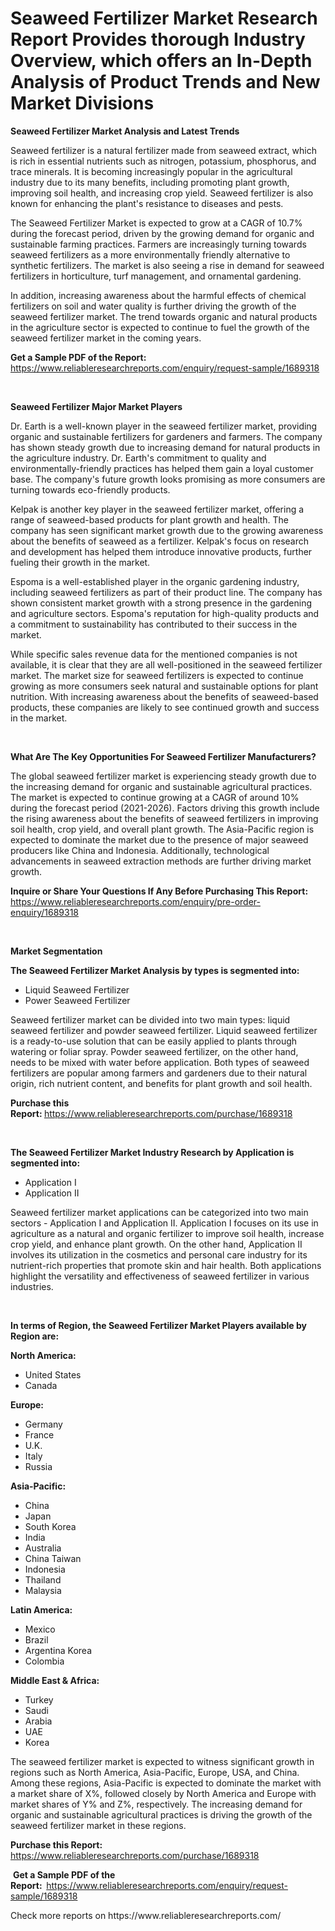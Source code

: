 <p><h1>Seaweed Fertilizer Market Research Report Provides thorough Industry Overview, which offers an In-Depth Analysis of Product Trends and New Market Divisions</h1></p><p><strong>Seaweed Fertilizer Market Analysis and Latest Trends</strong></p>
<p><p>Seaweed fertilizer is a natural fertilizer made from seaweed extract, which is rich in essential nutrients such as nitrogen, potassium, phosphorus, and trace minerals. It is becoming increasingly popular in the agricultural industry due to its many benefits, including promoting plant growth, improving soil health, and increasing crop yield. Seaweed fertilizer is also known for enhancing the plant's resistance to diseases and pests.</p><p>The Seaweed Fertilizer Market is expected to grow at a CAGR of 10.7% during the forecast period, driven by the growing demand for organic and sustainable farming practices. Farmers are increasingly turning towards seaweed fertilizers as a more environmentally friendly alternative to synthetic fertilizers. The market is also seeing a rise in demand for seaweed fertilizers in horticulture, turf management, and ornamental gardening.</p><p>In addition, increasing awareness about the harmful effects of chemical fertilizers on soil and water quality is further driving the growth of the seaweed fertilizer market. The trend towards organic and natural products in the agriculture sector is expected to continue to fuel the growth of the seaweed fertilizer market in the coming years.</p></p>
<p><strong>Get a Sample PDF of the Report:&nbsp;</strong> <a href="https://www.reliableresearchreports.com/enquiry/request-sample/1689318">https://www.reliableresearchreports.com/enquiry/request-sample/1689318</a></p>
<p>&nbsp;</p>
<p><strong>Seaweed Fertilizer Major Market Players</strong></p>
<p><p>Dr. Earth is a well-known player in the seaweed fertilizer market, providing organic and sustainable fertilizers for gardeners and farmers. The company has shown steady growth due to increasing demand for natural products in the agriculture industry. Dr. Earth's commitment to quality and environmentally-friendly practices has helped them gain a loyal customer base. The company's future growth looks promising as more consumers are turning towards eco-friendly products.</p><p>Kelpak is another key player in the seaweed fertilizer market, offering a range of seaweed-based products for plant growth and health. The company has seen significant market growth due to the growing awareness about the benefits of seaweed as a fertilizer. Kelpak's focus on research and development has helped them introduce innovative products, further fueling their growth in the market.</p><p>Espoma is a well-established player in the organic gardening industry, including seaweed fertilizers as part of their product line. The company has shown consistent market growth with a strong presence in the gardening and agriculture sectors. Espoma's reputation for high-quality products and a commitment to sustainability has contributed to their success in the market.</p><p>While specific sales revenue data for the mentioned companies is not available, it is clear that they are all well-positioned in the seaweed fertilizer market. The market size for seaweed fertilizers is expected to continue growing as more consumers seek natural and sustainable options for plant nutrition. With increasing awareness about the benefits of seaweed-based products, these companies are likely to see continued growth and success in the market.</p></p>
<p>&nbsp;</p>
<p><strong>What Are The Key Opportunities For Seaweed Fertilizer Manufacturers?</strong></p>
<p><p>The global seaweed fertilizer market is experiencing steady growth due to the increasing demand for organic and sustainable agricultural practices. The market is expected to continue growing at a CAGR of around 10% during the forecast period (2021-2026). Factors driving this growth include the rising awareness about the benefits of seaweed fertilizers in improving soil health, crop yield, and overall plant growth. The Asia-Pacific region is expected to dominate the market due to the presence of major seaweed producers like China and Indonesia. Additionally, technological advancements in seaweed extraction methods are further driving market growth.</p></p>
<p><strong>Inquire or Share Your Questions If Any Before Purchasing This Report:</strong> <a href="https://www.reliableresearchreports.com/enquiry/pre-order-enquiry/1689318">https://www.reliableresearchreports.com/enquiry/pre-order-enquiry/1689318</a></p>
<p>&nbsp;</p>
<p><strong>Market Segmentation</strong></p>
<p><strong>The Seaweed Fertilizer Market Analysis by types is segmented into:</strong></p>
<p><ul><li>Liquid Seaweed Fertilizer</li><li>Power Seaweed Fertilizer</li></ul></p>
<p><p>Seaweed fertilizer market can be divided into two main types: liquid seaweed fertilizer and powder seaweed fertilizer. Liquid seaweed fertilizer is a ready-to-use solution that can be easily applied to plants through watering or foliar spray. Powder seaweed fertilizer, on the other hand, needs to be mixed with water before application. Both types of seaweed fertilizers are popular among farmers and gardeners due to their natural origin, rich nutrient content, and benefits for plant growth and soil health.</p></p>
<p><strong>Purchase this Report:&nbsp;</strong><a href="https://www.reliableresearchreports.com/purchase/1689318">https://www.reliableresearchreports.com/purchase/1689318</a></p>
<p>&nbsp;</p>
<p><strong>The Seaweed Fertilizer Market Industry Research by Application is segmented into:</strong></p>
<p><ul><li>Application I</li><li>Application II</li></ul></p>
<p><p>Seaweed fertilizer market applications can be categorized into two main sectors - Application I and Application II. Application I focuses on its use in agriculture as a natural and organic fertilizer to improve soil health, increase crop yield, and enhance plant growth. On the other hand, Application II involves its utilization in the cosmetics and personal care industry for its nutrient-rich properties that promote skin and hair health. Both applications highlight the versatility and effectiveness of seaweed fertilizer in various industries.</p></p>
<p>&nbsp;</p>
<p><strong>In terms of Region, the Seaweed Fertilizer Market Players available by Region are:</strong></p>
<p>
    <p> <strong> North America: </strong>
        <ul>
            <li>United States</li>
            <li>Canada</li>
        </ul>
        </p> 
    <p> <strong> Europe: </strong>
        <ul>
            <li>Germany</li>
            <li>France</li>
            <li>U.K.</li>
            <li>Italy</li>
            <li>Russia</li>
        </ul>
        </p> 
    <p> <strong> Asia-Pacific: </strong>
        <ul>
            <li>China</li>
            <li>Japan</li>
            <li>South Korea</li>
            <li>India</li>
            <li>Australia</li>
            <li>China Taiwan</li>
            <li>Indonesia</li>
            <li>Thailand</li>
            <li>Malaysia</li>
        </ul>
        </p> 
    <p> <strong> Latin America: </strong>
        <ul>
            <li>Mexico</li>
            <li>Brazil</li>
            <li>Argentina Korea</li>
            <li>Colombia</li>
        </ul>
        </p> 
    <p> <strong> Middle East & Africa: </strong>
        <ul>
            <li>Turkey</li>
            <li>Saudi</li>
            <li>Arabia</li>
            <li>UAE</li>
            <li>Korea</li>
        </ul>
    </p>
    </p>
<p><p>The seaweed fertilizer market is expected to witness significant growth in regions such as North America, Asia-Pacific, Europe, USA, and China. Among these regions, Asia-Pacific is expected to dominate the market with a market share of X%, followed closely by North America and Europe with market shares of Y% and Z%, respectively. The increasing demand for organic and sustainable agricultural practices is driving the growth of the seaweed fertilizer market in these regions.</p></p>
<p><strong>Purchase this Report: </strong><a href="https://www.reliableresearchreports.com/purchase/1689318">https://www.reliableresearchreports.com/purchase/1689318</a></p>
<p>&nbsp;<strong>Get a Sample PDF of the Report:&nbsp;&nbsp;</strong><a href="https://www.reliableresearchreports.com/enquiry/request-sample/1689318">https://www.reliableresearchreports.com/enquiry/request-sample/1689318</a></p>
<p><strong></strong></p>
<p>Check more reports on https://www.reliableresearchreports.com/</p>